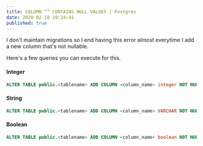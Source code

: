 ```yaml
---
title: COLUMN “” CONTAINS NULL VALUES | Postgres
date: 2020-02-18 19:24:41
published: true
---
```


I don't maintain migrations so I end having this error almost everytime I add a new column that's not nullable.

Here's a few queries you can execute for this.

#### Integer

```sql
ALTER TABLE public.<tablename> ADD COLUMN <column_name> integer NOT NULL default 0;
```

#### String

```sql
ALTER TABLE public.<tablename> ADD COLUMN <column_name> VARCHAR NOT NULL default ' ';
```

#### Boolean

```sql
ALTER TABLE public.<tablename> ADD COLUMN <column_name> boolean NOT NULL default false;
```
